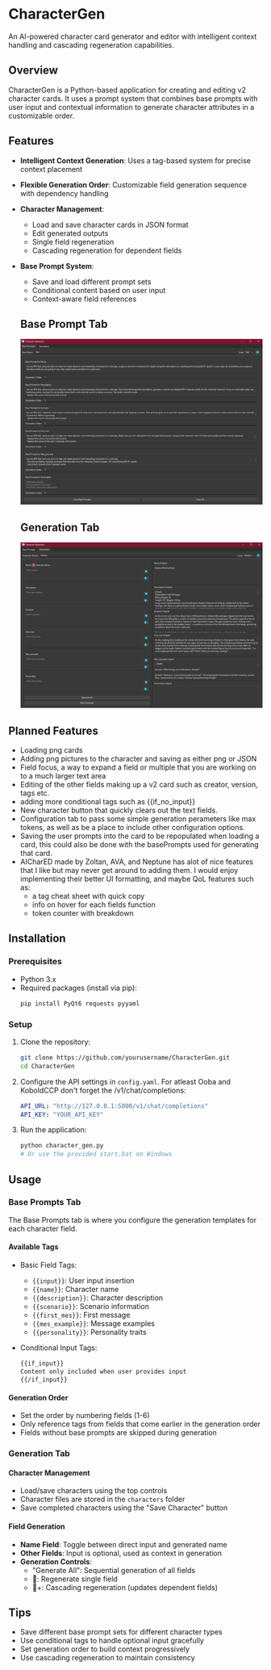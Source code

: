 # CharacterGen

An AI-powered character card generator and editor with intelligent context handling and cascading regeneration capabilities.

## Overview

CharacterGen is a Python-based application for creating and editing v2 character cards. It uses a prompt system that combines base prompts with user input and contextual information to generate character attributes in a customizable order.

## Features

- **Intelligent Context Generation**: Uses a tag-based system for precise context placement
- **Flexible Generation Order**: Customizable field generation sequence with dependency handling
- **Character Management**:
  - Load and save character cards in JSON format
  - Edit generated outputs
  - Single field regeneration
  - Cascading regeneration for dependent fields
- **Base Prompt System**:
  - Save and load different prompt sets
  - Conditional content based on user input
  - Context-aware field references
 
  ## Base Prompt Tab
  ![BasePrompts](/images/basePrompt.png)

   ## Generation Tab
  ![GenTab](/images/GenTab.png)

## Planned Features
  - Loading png cards
  - Adding png pictures to the character and saving as either png or JSON
  - Field focus, a way to expand a field or multiple that you are working on to a much larger text area
  - Editing of the other fields making up a v2 card such as creator, version, tags etc.
  - adding more conditional tags such as {{if_no_input}}
  - New character button that quickly clears out the text fields.
  - Configuration tab to pass some simple generation perameters like max tokens, as well as be a place to include other configuration options.
  - Saving the user prompts into the card to be repopulated when loading a card, this could also be done with the basePrompts used for generating that card.
  - AICharED made by Zoltan, AVA, and Neptune has alot of nice features that I like but may never get around to adding them. I would enjoy implementing their better UI formatting, and maybe QoL features such as:
    - a tag cheat sheet with quick copy
    - info on hover for each fields function
    - token counter with breakdown

## Installation

### Prerequisites
- Python 3.x
- Required packages (install via pip):
  ```bash
  pip install PyQt6 requests pyyaml
  ```

### Setup
1. Clone the repository:
   ```bash
   git clone https://github.com/yourusername/CharacterGen.git
   cd CharacterGen
   ```
2. Configure the API settings in `config.yaml`. For atleast Ooba and KoboldCCP don't forget the /v1/chat/completions:
   ```yaml
   API_URL: "http://127.0.0.1:5000/v1/chat/completions"
   API_KEY: "YOUR_API_KEY"
   ```
3. Run the application:
   ```bash
   python character_gen.py
   # Or use the provided start.bat on Windows
   ```

## Usage

### Base Prompts Tab

The Base Prompts tab is where you configure the generation templates for each character field.

#### Available Tags
- Basic Field Tags:
  - `{{input}}`: User input insertion
  - `{{name}}`: Character name
  - `{{description}}`: Character description
  - `{{scenario}}`: Scenario information
  - `{{first_mes}}`: First message
  - `{{mes_example}}`: Message examples
  - `{{personality}}`: Personality traits

- Conditional Input Tags:
  ```
  {{if_input}}
  Content only included when user provides input
  {{/if_input}}
  ```

#### Generation Order
- Set the order by numbering fields (1-6)
- Only reference tags from fields that come earlier in the generation order
- Fields without base prompts are skipped during generation

### Generation Tab

#### Character Management
- Load/save characters using the top controls
- Character files are stored in the `characters` folder
- Save completed characters using the "Save Character" button

#### Field Generation
- **Name Field**: Toggle between direct input and generated name
- **Other Fields**: Input is optional, used as context in generation
- **Generation Controls**:
  - "Generate All": Sequential generation of all fields
  - 🔄: Regenerate single field
  - 🔄+: Cascading regeneration (updates dependent fields)

## Tips
- Save different base prompt sets for different character types
- Use conditional tags to handle optional input gracefully
- Set generation order to build context progressively
- Use cascading regeneration to maintain consistency



